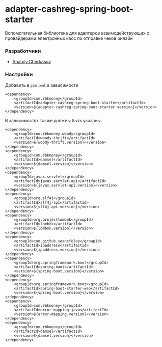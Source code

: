 # adapter-cashreg-spring-boot-starter

Вспомогательная библиотека для адаптеров взаимодействующих с провайдерами электронных касс по отправке чеков онлайн


### Разработчики

- [Anatoly Cherkasov](https://github.com/avcherkasov)


### Настройки

Добавить в `pom.xml` в зависимости

```
<dependency>
    <groupId>com.rbkmoney</groupId>
    <artifactId>adapter-cashreg-spring-boot-starter</artifactId>
    <version>${adapter-cashreg-spring-boot-starter.version}</version>
</dependency>
```

В зависимостях также должны быть указаны
```
<dependency>
    <groupId>com.rbkmoney.woody</groupId>
    <artifactId>woody-thrift</artifactId>
    <version>${woody-thrift.version}</version>
</dependency>
<dependency>
    <groupId>com.rbkmoney</groupId>
    <artifactId>damsel</artifactId>
    <version>${damsel.version}</version>
</dependency>
<dependency>
    <groupId>javax.servlet</groupId>
    <artifactId>javax.servlet-api</artifactId>
    <version>${javax.servlet-api.version}</version>
</dependency>
<dependency>
    <groupId>org.slf4j</groupId>
    <artifactId>slf4j-api</artifactId>
    <version>${slf4j-api.version}</version>
</dependency>
<dependency>
    <groupId>org.projectlombok</groupId>
    <artifactId>lombok</artifactId>
    <version>${lombok.version}</version>
</dependency>
<dependency>
    <groupId>com.github.seancfoley</groupId>
    <artifactId>ipaddress</artifactId>
    <version>${ipaddress.version}</version>
</dependency>
<dependency>
    <groupId>org.springframework.boot</groupId>
    <artifactId>spring-boot</artifactId>
    <version>${spring-boot.version}</version>
</dependency>
<dependency>
    <groupId>org.springframework.boot</groupId>
    <artifactId>spring-boot-starter-web</artifactId>
    <version>${spring-boot.version}</version>
</dependency>
<dependency>
    <groupId>com.rbkmoney</groupId>
    <artifactId>error-mapping-java</artifactId>
    <version>${error-mapping.version}</version>
</dependency>
<dependency>
    <groupId>com.rbkmoney</groupId>
    <artifactId>damsel</artifactId>
    <version>${damsel.version}</version>
</dependency>
```
